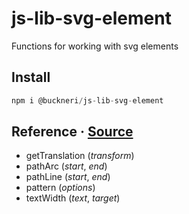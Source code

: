 # js-lib-svg-element

Functions for working with svg elements

## Install

```js
npm i @buckneri/js-lib-svg-element
```

## Reference · [Source](https://github.com/ibuckner/js-lib/blob/master/packages/js-lib-svg-element/src/js-lib-svg-element.ts)

* getTranslation (*transform*)
* pathArc (*start*, *end*)
* pathLine (*start*, *end*)
* pattern (*options*)
* textWidth (*text*, *target*)
